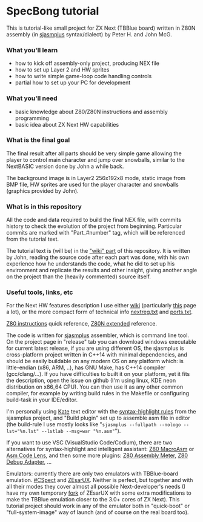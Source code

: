 # SpecBong tutorial

This is tutorial-like small project for ZX Next (TBBlue board) written in Z80N assembly (in [sjasmplus](https://github.com/z00m128/sjasmplus) syntax/dialect) by Peter H. and John McG.

### What you'll learn

- how to kick off assembly-only project, producing NEX file
- how to set up Layer 2 and HW sprites
- how to write simple game-loop code handling controls
- partial how to set up your PC for development

### What you'll need

- basic knowledge about Z80/Z80N instructions and assembly programming
- basic idea about ZX Next HW capabilities

### What is the final goal

The final result after all parts should be very simple game allowing the player to control main character and jump over snowballs, similar to the NextBASIC version done by John a while back.

The background image is in Layer2 256x192x8 mode, static image from BMP file, HW sprites are used for the player character and snowballs (graphics provided by John).

### What is in this repository

All the code and data required to build the final NEX file, with commits history to check the evolution of the project from beginning. Particular commits are marked with "Part_#number" tag, which will be referenced from the tutorial text.

The tutorial text is (will be) in the ["wiki" part](https://github.com/ped7g/SpecBong/wiki) of this repository. It is written by John, reading the source code after each part was done, with his own experience how he understands the code, what he did to set up his environment and replicate the results and other insight, giving another angle on the project than the (heavily commented) source itself.

### Useful tools, links, etc

For the Next HW features description I use either [wiki](https://wiki.specnext.dev/Main_Page) (particularly [this](https://wiki.specnext.dev/Board_feature_control) page a lot), or the more compact form of technical info [nextreg.txt](https://github.com/MrKWatkins/ZXSpectrumNextTests/blob/develop/nextreg.txt) and [ports.txt](https://github.com/MrKWatkins/ZXSpectrumNextTests/blob/develop/ports.txt).

[Z80 instructions](http://clrhome.org/table/#) quick reference, [Z80N extended](https://wiki.specnext.dev/Extended_Z80_instruction_set) reference.

The code is written for [sjasmplus](https://github.com/z00m128/sjasmplus) assembler, which is command line tool. On the project page in "release" tab you can download windows executable for current latest release, if you are using different OS, the sjasmplus is cross-platform project written in C++14 with minimal dependencies, and should be easily buildable on any modern OS on any platform which: is little-endian (x86, ARM, ..), has GNU Make, has C++14 compiler (gcc/clang/...). If you have difficulties to built it on your platform, yet it fits the description, open the issue on github (I'm using linux, KDE neon distribution on x86_64 CPU). You can then use it as any other common compiler, for example by writing build rules in the Makefile or configuring build-task in your IDE/editor.

I'm personally using [Kate](https://kate-editor.org/) text editor with the [syntax-highlight rules](https://github.com/z00m128/sjasmplus/blob/master/asm-z80-sj.xml) from the sjasmplus project, and "Build plugin" set up to assemble asm file in editor (the build-rule I use mostly looks like "`sjasmplus --fullpath --nologo --lst="%n.lst" --lstlab --msg=war "%n.asm"`").

If you want to use VSC (VisualStudio Code/Codium), there are two alternatives for syntax-highlight and intelligent assistant: [Z80 MacroAsm](https://github.com/mborik/z80-macroasm-vscode) or [Asm Code Lens](https://github.com/maziac/asm-code-lens), and then some more plugins: [Z80 Assembly Meter](https://github.com/theNestruo/z80-asm-meter-vscode), [Z80 Debug Adapter](https://github.com/maziac/z80-debug), ...

Emulators: currently there are only two emulators with TBBlue-board emulation. [#CSpect](http://cspect.org/) and [ZEsarUX](https://github.com/chernandezba/zesarux). Neither is perfect, but together and with all their modes they cover almost all possible Next-developer's needs (I have my own temporary [fork](https://github.com/ped7g/zesarux) of ZEsarUX with some extra modifications to make the TBBlue emulation closer to the 3.0+ cores of ZX Next). This tutorial project should work in any of the emulator both in "quick-boot" or "full-system-image" way of launch (and of course on the real board too).
